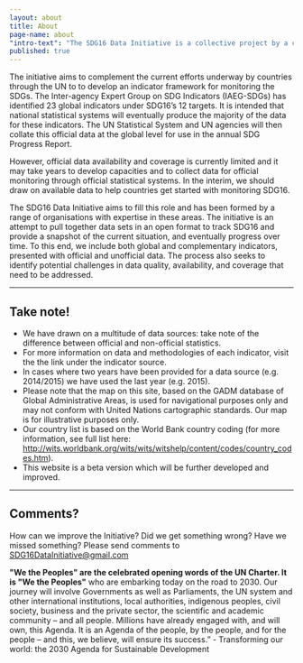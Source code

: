 ```yaml
---
layout: about
title: About
page-name: about
"intro-text": "The SDG16 Data Initiative is a collective project by a consortium of organisations seeking to support the open tracking of the global commitments made by more than 194 countries on peace, justice, and strong institutions."
published: true
---
```


The initiative aims to complement the current efforts underway by countries through the UN to to develop an indicator framework for monitoring the SDGs. The Inter-agency Expert Group on SDG Indicators (IAEG-SDGs) has identified 23 global indicators under SDG16’s 12 targets. It is intended that national statistical systems will eventually produce the majority of the data for these indicators. The UN Statistical System and UN agencies will then collate this official data at the global level for use in the annual SDG Progress Report.

However, official data availability and coverage is currently limited and it may take years to develop capacities and to collect data for official monitoring through official statistical systems. In the interim, we should draw on available data to help countries get started with monitoring SDG16.

The SDG16 Data Initiative aims to fill this role and has been formed by a range of organisations with expertise in these areas. The initiative is an attempt to pull together data sets in an open format to track SDG16 and provide a snapshot of the current situation, and eventually progress over time. To this end, we include both global and complementary indicators, presented with official and unofficial data. The process also seeks to identify potential challenges in data quality, availability, and coverage that need to be addressed.

___

## Take note!

*   We have drawn on a multitude of data sources: take note of the difference between official and non-official statistics.
*   For more information on data and methodologies of each indicator, visit the the link under the indicator source.
*   In cases where two years have been provided for a data source (e.g. 2014/2015) we have used the last year (e.g. 2015).
*   Please note that the map on this site,  based on the GADM database of Global Administrative Areas, is  used for navigational purposes only and may not conform with United Nations cartographic standards. Our map is for illustrative purposes only.
*   Our country list is based on the World Bank country coding (for more information, see full list here: http://wits.worldbank.org/wits/wits/witshelp/content/codes/country_codes.htm).
*   This website is a beta version which will be further developed and improved.



___

## Comments?
How can we improve the Initiative? Did we get something wrong? Have we missed something?
Please send comments to SDG16DataInitiative@gmail.com

**"We the Peoples" are the celebrated opening words of the UN Charter. It is "We the Peoples"** who are embarking today on the road to 2030. Our journey will involve Governments as well as Parliaments, the UN system and other international institutions, local authorities, indigenous peoples, civil society, business and the private sector, the scientific and academic community – and all people. Millions have already engaged with, and will own, this Agenda. It is an Agenda of the people, by the people, and for the people – and this, we believe, will ensure its success.” - Transforming our world: the 2030 Agenda for Sustainable Development
